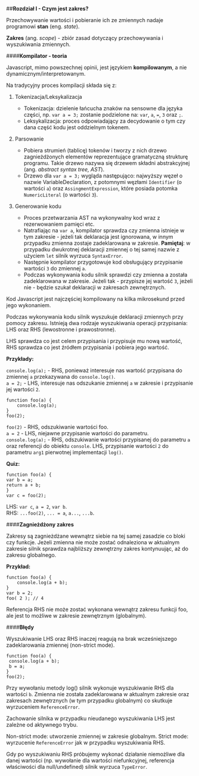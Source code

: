 ##**Rozdział I - Czym jest zakres?**

Przechowywanie wartości i pobieranie ich ze zmiennych nadaje
programowi **stan** (eng. _state_).

**Zakres** (ang. _scope_) - zbiór zasad dotyczący przechowywania i wyszukiwania zmiennych.

####**Kompilator - teoria**

Javascript, mimo powszechnej opinii, jest językiem **kompilowanym**, a nie dynamicznym/interpretowanym.  

Na tradycyjny proces kompilacji składa się z:

1. Tokenizacja/Leksykalizacja
    
    + Tokenizacja: dzielenie łańcucha znaków na sensowne dla języka części, np.
      `var a = 3;` zostanie podzielone na: `var`, `a`, `=`, `3` oraz `;`.
    + Leksykalizacja: proces odpowiadający za decydowanie o tym czy dana część kodu jest oddzielnym tokenem.
    
2. Parsowanie
    
    + Pobiera strumień (tablicę) tokenów i tworzy z nich drzewo zagnieżdżonych elementów 
    reprezentujące gramatyczną strukturę programu. 
    Takie drzewo nazywa się drzewem składni abstrakcyjnej (ang. _abstract syntax tree, AST_).
    + Drzewo dla  `var a = 3;` wygląda następująco: najwyższy węzeł o nazwie VariableDeclaration, 
    z potomnymi węzłami `Identifier` (o wartości `a`) oraz `AssingmentExpression`, 
    które posiada potomka `NumericLiteral` (o wartości `3`).
    
3. Generowanie kodu

    + Proces przetwarzania AST na wykonywalny kod wraz z rezerwowaniem pamięci etc.
    + Natrafiając na `var a`, kompilator sprawdza czy zmienna istnieje w tym zakresie - 
    jeżeli tak deklaracja jest ignorowana, w innym przypadku zmienna zostaje zadeklarowana w zakresie.
    **Pamiętaj**: w przypadku dwukrotnej deklaracji zmiennej o tej samej nazwie z użyciem `let` 
    silnik wyrzuca `SyntaxError`.
    + Następnie kompilator przygotowuje kod obsługujący przypisanie wartości `3` do zmiennej `a`.
    + Podczas wykonywania kodu silnik sprawdzi czy zmienna a została zadeklarowana w zakresie. Jeżeli tak -
    przypisze jej wartość `3`, jeżeli nie - będzie szukał deklaracji w zakresach zewnętrznych.
    
Kod Javascript jest najczęściej kompilowany na kilka mikrosekund przed jego wykonaniem.

Podczas wykonywania kodu silnik wyszukuje deklaracji zmiennych przy pomocy zakresu.
Istnieją dwa rodzaje wyszukiwania operacji przypisania: LHS oraz RHS (lewostronne i prawostronne).

LHS sprawdza co jest celem przypisania i przypisuje mu nową wartość, RHS sprawdza co jest źródłem przypisania i pobiera jego wartość.

**Przykłady:**

`console.log(a);` - RHS, ponieważ interesuje nas wartość przypisana do zmiennej `a` przekazywana do `console.log()`.  
`a = 2;` - LHS, interesuje nas odszukanie zmiennej `a` w zakresie i przypisanie jej wartości `2`.
```
function foo(a) {
    console.log(a);
}
foo(2);
```
`foo(2)` - RHS, odszukiwanie wartości foo.  
`a = 2` - LHS, niejawne przypisanie wartości do parametru.  
 `console.log(a);` - RHS, odszukiwanie wartości przypisanej do parametru `a` oraz referencji do obiektu `console`.
 LHS, przypisanie wartości `2` do parametru `arg1` pierwotnej implementacji `log()`.
 
 **Quiz:**
 ```
function foo(a) {
var b = a;
return a + b;
}
var c = foo(2);
```
LHS: `var c`, `a = 2`, `var b`.  
RHS: `...foo(2)`, `... = a`, `a...`, `...b`.

####**Zagnieżdżony zakres**

Zakresy są zagnieżdżane wewnątrz siebie na tej samej zasadzie co bloki czy funkcje. Jeżeli zmienna nie może zostać
odnaleziona w aktualnym zakresie silnik sprawdza najbliższy zewnętrzny zakres kontynuując, aż do zakresu globalnego.

**Przykład:**

```
function foo(a) {
    console.log(a + b);
}
var b = 2;
foo( 2 ); // 4
```
Referencja RHS nie może zostać wykonana wewnątrz zakresu funkcji foo, 
ale jest to możliwe w zakresie zewnętrznym (globalnym).

####**Błędy**

Wyszukiwanie LHS oraz RHS inaczej reagują na brak wcześniejszego zadeklarowania zmiennej (non-strict mode).

```
function foo(a) {
 console.log(a + b);
 b = a;
}
foo(2);
```

Przy wywołaniu metody log() silnik wykonuje wyszukiwanie RHS dla wartości `b`. Zmienna nie została zadeklarowana w
aktualnym zakresie oraz zakresach zewnętrznych (w tym przypadku globalnym) co skutkuje wyrzuceniem `ReferenceError`.  

Zachowanie silnika w przypadku nieudanego wyszukiwania LHS jest zależne od aktywnego trybu. 

Non-strict mode: utworzenie zmiennej w zakresie globalnym.
Strict mode: wyrzucenie `ReferenceError` jak w przypadku wyszukiwania RHS.

Gdy po wyszukiwaniu RHS próbujemy wykonać działanie niemożliwe dla danej wartości (np. wywołanie dla wartości niefunkcyjnej, 
referencja właściwości dla null/undefined) silnik wyrzuca `TypeError`.